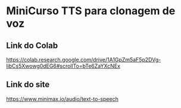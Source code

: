 # MiniCurso TTS para clonagem de voz


## Link do Colab
https://colab.research.google.com/drive/1A1GpZm5aF5p2DVg-libCs5Xwowg0dEG6#scrollTo=bTe6ZaYXcNEx

## Link do site
https://www.minimax.io/audio/text-to-speech
